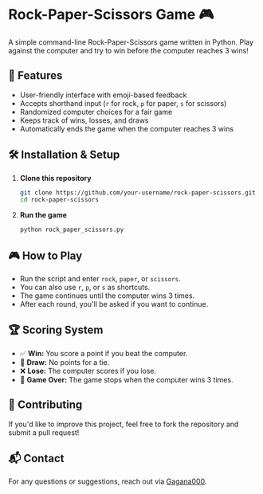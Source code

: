 # Rock-Paper-Scissors Game 🎮

A simple command-line Rock-Paper-Scissors game written in Python. Play against the computer and try to win before the computer reaches 3 wins!

## 🚀 Features
- User-friendly interface with emoji-based feedback
- Accepts shorthand input (`r` for rock, `p` for paper, `s` for scissors)
- Randomized computer choices for a fair game
- Keeps track of wins, losses, and draws
- Automatically ends the game when the computer reaches 3 wins

## 🛠 Installation & Setup
1. **Clone this repository**
   ```sh
   git clone https://github.com/your-username/rock-paper-scissors.git
   cd rock-paper-scissors
   ```
2. **Run the game**
   ```sh
   python rock_paper_scissors.py
   ```

## 🎮 How to Play
- Run the script and enter `rock`, `paper`, or `scissors`.
- You can also use `r`, `p`, or `s` as shortcuts.
- The game continues until the computer wins 3 times.
- After each round, you'll be asked if you want to continue.

## 🏆 Scoring System
- ✅ **Win:** You score a point if you beat the computer.
- 🤝 **Draw:** No points for a tie.
- ❌ **Lose:** The computer scores if you lose.
- 🚨 **Game Over:** The game stops when the computer wins 3 times.

## 🤝 Contributing
If you'd like to improve this project, feel free to fork the repository and submit a pull request!

## 📬 Contact
For any questions or suggestions, reach out via [Gagana000]([https://github.com/your-username](https://github.com/Gagana000)).

